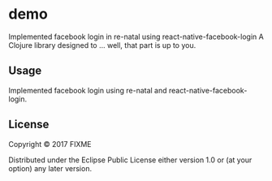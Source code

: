 # demo
Implemented facebook login in re-natal using react-native-facebook-login
A Clojure library designed to ... well, that part is up to you.

## Usage

Implemented facebook login using re-natal and react-native-facebook-login.

## License

Copyright © 2017 FIXME

Distributed under the Eclipse Public License either version 1.0 or (at
your option) any later version.
